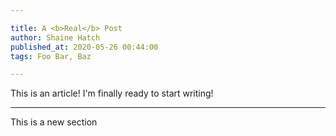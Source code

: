 ```yaml
---

title: A <b>Real</b> Post
author: Shaine Hatch
published_at: 2020-05-26 00:44:00
tags: Foo Bar, Baz

---
```


This is an article! I'm finally ready to start writing!

---

This is a new section

